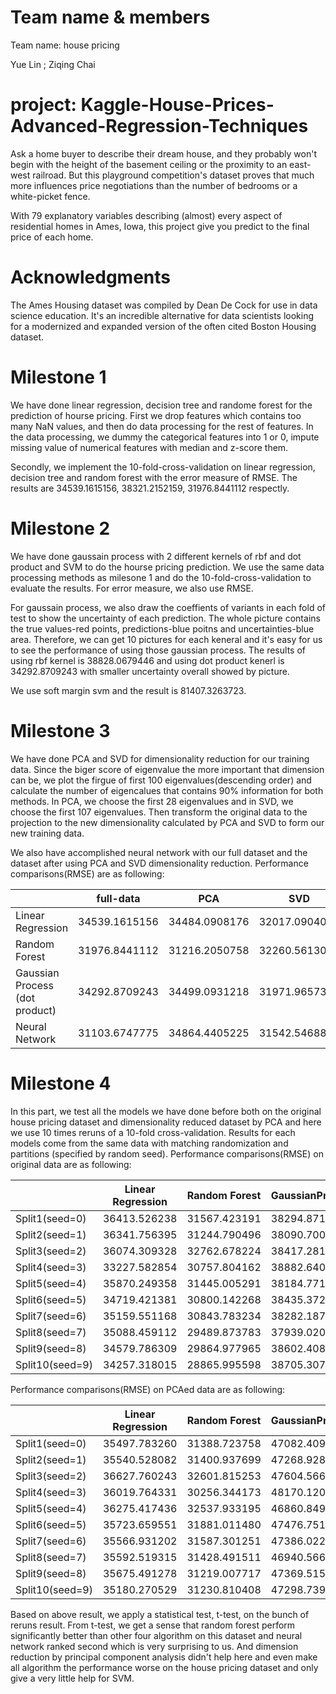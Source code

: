 # Team name & members
Team name: house pricing

Yue Lin ; Ziqing Chai

# project: Kaggle-House-Prices-Advanced-Regression-Techniques
Ask a home buyer to describe their dream house, and they probably won't begin with the height of the basement ceiling or the proximity to an east-west railroad. But this playground competition's dataset proves that much more influences price negotiations than the number of bedrooms or a white-picket fence.

With 79 explanatory variables describing (almost) every aspect of residential homes in Ames, Iowa, this project give you predict to the final price of each home.

# Acknowledgments
The Ames Housing dataset was compiled by Dean De Cock for use in data science education. It's an incredible alternative for data scientists looking for a modernized and expanded version of the often cited Boston Housing dataset. 

# Milestone 1
We have done linear regression, decision tree and randome forest for the prediction of hourse pricing.
First we drop features which contains too many NaN values, and then do data processing for the rest of features. In the data processing, we dummy the categorical features into 1 or 0, impute missing value of numerical features with median and z-score them. 

Secondly, we implement the 10-fold-cross-validation on linear regression, decision tree and random forest with the error measure of RMSE. The results are 34539.1615156, 38321.2152159, 31976.8441112 respectly.

# Milestone 2
We have done gaussain process with 2 different kernels of rbf and dot product and SVM to do the hourse pricing prediction. We use the same data processing methods as milesone 1 and do the 10-fold-cross-validation to evaluate the results. For error measure, we also use RMSE. 

For gaussain process, we also draw the coeffients of variants in each fold of test to show the uncertainty of each prediction. The whole picture contains the true values-red points, predictions-blue poitns and uncertainties-blue area. Therefore, we can get 10 pictures for each keneral and it's easy for us to see the performance of using those gaussian process. The results of using rbf kernel is 38828.0679446 and using dot product kenerl is 34292.8709243 with smaller uncertainty overall showed by picture.

We use soft margin svm and the result is 81407.3263723.

# Milestone 3
We have done PCA and SVD for dimensionality reduction for our training data. Since the biger score of eigenvalue the more important that dimension can be, we plot the firgue of first 100 eigenvalues(descending order) and calculate the number of eigencalues that contains 90% information for both methods. In PCA, we choose the first 28 eigenvalues and in SVD, we choose the first 107 eigenvalues. Then transform the original data to the projection to the new dimensionality calculated by PCA and SVD to form our new training data. 

We also have accomplished neural network with our full dataset and the dataset after using PCA and SVD dimensionality reduction. Performance comparisons(RMSE) are as following:

|  | full-data | PCA | SVD |
| -------------| ------------- | ------------- | ------------- |
| Linear Regression | 34539.1615156  | 34484.0908176  | 32017.0904093  |
| Random Forest | 31976.8441112  | 31216.2050758  | 32260.5613001  |
| Gaussian Process (dot product) | 34292.8709243  | 34499.0931218  | 31971.9657388 |
| Neural Network | 31103.6747775  | 34864.4405225  | 31542.5468814 |

# Milestone 4
In this part, we test all the models we have done before both on the original house pricing dataset and dimensionality reduced dataset by PCA and here we use 10 times reruns of a 10-fold cross-validation. Results for each models come from the same data with matching randomization and partitions (specified by random seed).
Performance comparisons(RMSE) on original data are as following:

|  | Linear Regression | Random Forest | GaussianProcess | SVM | Neural Network |
| -------------| ------------- | ------------- | ------------- | ------------- | ------------- |
| Split1(seed=0) | 36413.526238 | 31567.423191 | 38294.871308 | 81436.989616 | 32276.456527 |
| Split2(seed=1) | 36341.756395 | 31244.790496 | 38090.700223 | 81399.875248 | 31857.018210 |
| Split3(seed=2) | 36074.309328 | 32762.678224 | 38417.281029 | 81479.267130 | 32804.165033 |
| Split4(seed=3) | 33227.582854 | 30757.804162 | 38882.640120 | 81353.588770 | 32073.932226 |
| Split5(seed=4) | 35870.249358 | 31445.005291 | 38184.771761 | 81405.828667 | 32632.425995 |
| Split6(seed=5) | 34719.421381 | 30800.142268 | 38435.372360 | 81442.490037 | 31967.218954 |
| Split7(seed=6) | 35159.551168 | 30843.783234 | 38282.187020 | 81361.988452 | 31597.959197 |
| Split8(seed=7) | 35088.459112 | 29489.873783 | 37939.020293 | 81457.125744 | 32260.412665 |
| Split9(seed=8) | 34579.786309 | 29864.977965 | 38602.408654 | 81505.431786 | 31760.692128 |
| Split10(seed=9) | 34257.318015 | 28865.995598 | 38705.307291 | 81454.912338 | 31885.64152 |


Performance comparisons(RMSE) on PCAed data are as following:

|  | Linear Regression | Random Forest | GaussianProcess | SVM | Neural Network |
| -------------| ------------- | ------------- | ------------- | ------------- | ------------- |
| Split1(seed=0) | 35497.783260 | 31388.723758 | 47082.409767 | 81419.927450 | 36423.815070 |
| Split2(seed=1) | 35540.528082 | 31400.937699 | 47268.928275 | 81385.292289 | 36621.844654 |
| Split3(seed=2) | 36627.760243 | 32601.815253 | 47604.566058 | 81463.410211 | 39373.606847 |
| Split4(seed=3) | 36019.764331 | 30256.344173 | 48170.120783 | 81340.625999 | 37198.864885 |
| Split5(seed=4) | 36275.417436 | 32537.933195 | 46860.849628 | 81389.701320 | 39886.458355 |
| Split6(seed=5) | 35723.659551 | 31881.011480 | 47476.751520 | 81425.884288 | 36606.604307 |
| Split7(seed=6) | 35566.931202 | 31587.301251 | 47386.022358 | 81346.636849 | 36325.972665 |
| Split8(seed=7) | 35592.519315 | 31428.491511 | 46940.566860 | 81443.650866 | 36220.780351 |
| Split9(seed=8) | 35675.491278 | 31219.007717 | 47369.515381 | 81489.337749 | 36907.278551 |
| Split10(seed=9) | 35180.270529 | 31230.810408 | 47298.739515 | 81440.942587 | 35196.106739 |

Based on above result, we apply a statistical test, t-test, on the bunch of reruns result. From t-test, we get a sense that random forest perform significantly better than other four algorithm on this dataset and neural network ranked second which is very surprising to us. And dimension reduction by principal component analysis didn't help here and even make all algorithm the performance worse on the house pricing dataset and only give a very little help for SVM.
